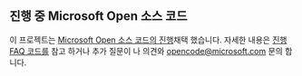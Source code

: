 ## 진행 중 Microsoft Open 소스 코드
이 프로젝트는 [Microsoft Open 소스 코드의 진행](https://opensource.microsoft.com/codeofconduct/)채택 했습니다.
자세한 내용은 [진행 FAQ 코드를](https://opensource.microsoft.com/codeofconduct/faq/) 참고 하거나 추가 질문이 나 의견와 [opencode@microsoft.com](mailto:opencode@microsoft.com) 문의 합니다.